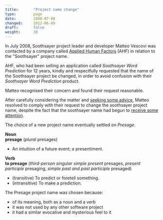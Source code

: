 ```yaml
---
title:       "Project name change"
type:        page
date:        2008-07-08
changed:     2012-06-09
draft:       false
weight:	     30
---
```


In July 2008, Soothsayer project leader and developer Matteo Vescovi was contacted by a company called [Applied Human Factors](http://www.ahf-net.com/) (AHF) in relation to the "Soothsayer" project name.

AHF, who had been selling an application called *Soothsayer Word Prediction* for 12 years, kindly and respectfully requested that the name of the Soothsayer project be changed, in order to avoid confusion with their *Soothsayer Word Prediction* product.

Matteo recognised their concern and found their request reasonable.

<!--more-->

After carefully considering the matter and <a href="http://lists.debian.org/debian-mentors/2008/07/msg00083.html">seeking some advice</a>, Matteo resolved to comply with their request to change the soothsayer project name, despite the fact that the soothsayer name had begun to <a href="?q=node/20">receive some attention</a>.

The choice of a new project name eventually settled on *Presage*.

**Noun**  
**presage** (*plural* presages)

  * An intuition of a future event; a presentiment.

**Verb**  
**to presage** (*third-person singular simple present* presages, *present participle* presaging, *simple past and past participle* presaged)

  * (transitive) To predict or foretell something.
  * (intransitive) To make a prediction.


The Presage project name was chosen because:

  * of its meaning, both as a noun and a verb
  * it was not used by any other software project
  * it had a similar evocative and mysterious feel to it
